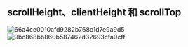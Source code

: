 ## scrollHeight、clientHeight 和 scrollTop

![66a4ce0010afd9282b768c1d7e9a9d5](https://user-images.githubusercontent.com/81247836/200783192-ca934068-6e17-4bcd-afaa-f7caa55de6fd.jpg)
![9bc868bb860b587462d32693cfa0cff](https://user-images.githubusercontent.com/81247836/200783210-08b02d7f-c3ca-470c-b469-05e157f4e4c9.jpg)

